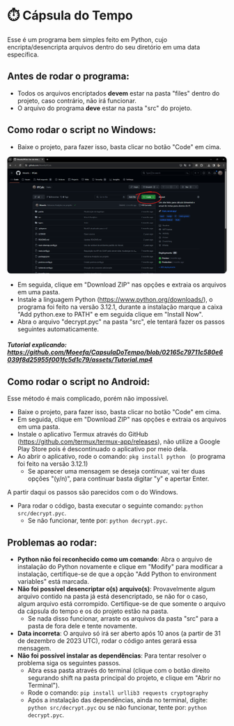 # ⏱️ Cápsula do Tempo
Esse é um programa bem simples feito em Python, cujo encripta/desencripta arquivos dentro do seu diretório em uma data específica.

## Antes de rodar o programa:
- Todos os arquivos encriptados **devem** estar na pasta "files" dentro do projeto, caso contrário, não irá funcionar.
- O arquivo do programa **deve** estar na pasta "src" do projeto.

## Como rodar o script no Windows:
- Baixe o projeto, para fazer isso, basta clicar no botão "Code" em cima.
<img src="./assets/Download.png" style="border-radius:8px"/>

- Em seguida, clique em "Download ZIP" nas opções e extraia os arquivos em uma pasta.
- Instale a linguagem Python (https://www.python.org/downloads/), o programa foi feito na versão 3.12.1, durante a instalação marque a caixa "Add python.exe to PATH" e em seguida clique em "Install Now".
- Abra o arquivo "decrypt.pyc" na pasta "src", ele tentará fazer os passos seguintes automaticamente.

##### Tutorial explicando: https://github.com/Moeefa/CapsulaDoTempo/blob/02165c79711c580e6039f8d25955f001fc5d1c79/assets/Tutorial.mp4

## Como rodar o script no Android:
Esse método é mais complicado, porém não impossível.
- Baixe o projeto, para fazer isso, basta clicar no botão "Code" em cima.
- Em seguida, clique em "Download ZIP" nas opções e extraia os arquivos em uma pasta.
- Instale o aplicativo Termux através do GitHub (https://github.com/termux/termux-app/releases), não utilize a Google Play Store pois é descontinuado o aplicativo por meio dela.
- Ao abrir o aplicativo, rode o comando: ``pkg install python
`` (o programa foi feito na versão 3.12.1)
  - Se aparecer uma mensagem se deseja continuar, vai ter duas opções "(y/n)", para continuar basta digitar "y" e apertar Enter.

A partir daqui os passos são parecidos com o do Windows.
- Para rodar o código, basta executar o seguinte comando: ``python src/decrypt.pyc``.
  - Se não funcionar, tente por: ``python decrypt.pyc``.

## Problemas ao rodar:
- **Python não foi reconhecido como um comando**: Abra o arquivo de instalação do Python novamente e clique em "Modify" para modificar a instalação, certifique-se de que a opção "Add Python to environment variables" está marcada.
- **Não foi possível desencriptar o(s) arquivo(s)**: Provavelmente algum arquivo contido na pasta já está desencriptado, se não for o caso, algum arquivo está corrompido. Certifique-se de que somente o arquivo da cápsula do tempo e os do projeto estão na pasta.
  - Se nada disso funcionar, arraste os arquivos da pasta "src" para a pasta de fora dele e tente novamente.
- **Data incorreta**: O arquivo só irá ser aberto após 10 anos (a partir de 31 de dezembro de 2023 UTC), rodar o código antes gerará essa mensagem.
- **Não foi possível instalar as dependências**: Para tentar resolver o problema siga os seguintes passos.
  - Abra essa pasta através do terminal (clique com o botão direito segurando shift na pasta principal do projeto, e clique em "Abrir no Terminal").
  - Rode o comando: ``pip install urllib3 requests cryptography``
  - Após a instalação das dependências, ainda no terminal, digite: ``python src/decrypt.pyc`` ou se não funcionar, tente por: ``python decrypt.pyc``.
